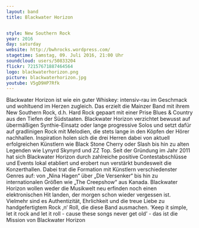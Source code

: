 ```yaml
---
layout: band
title: Blackwater Horizon


style: New Southern Rock
year: 2016
day: saturday
website: http://bwhrocks.wordpress.com/
stagetime: Samstag, 09. Juli 2016, 21:00 Uhr
soundcloud: users/50833204
flickr: 72157671887464564
logo: blackwaterhorizon.png
picture: blackwaterhorizon.jpg
youtube: V5gD9HP7Rfk
---
```

Blackwater Horizon ist wie ein guter Whiskey: intensiv-rau im Geschmack und wohltuend im Herzen zugleich. Das erzielt die Mainzer Band mit ihrem New Southern Rock, d.h. Hard Rock gepaart mit einer Prise Blues & Country aus den Tiefen der Südstaaten.
Blackwater Horizon verzichtet bewusst auf übermäßigen Synthie-Einsatz oder lange progressive Solos und setzt dafür auf gradlinigen Rock mit Melodien, die stets lange in den Köpfen der Hörer nachhallen. Inspiration holen sich die drei Herren dabei von aktuell erfolgreichen Künstlern wie Black Stone Cherry oder Slash bis hin zu alten Legenden wie Lynyrd Skynyrd und ZZ Top.
Seit der Gründung im Jahr 2011 hat sich Blackwater Horizon durch zahlreiche positive Contestabschlüsse und Events lokal etabliert und erobert nun verstärkt bundesweit die Konzerthallen. Dabei trat die Formation mit Künstlern verschiedenster Genres auf: von „Nina Hagen“ über „Die Versenker“ bis hin zu internationalen Größen wie „The Creepshow“ aus Kanada.
Blackwater Horizon wollen weder die Musikwelt neu erfinden noch einen elektronischen Hit landen, der morgen schon wieder vergessen ist. Vielmehr sind es Authentizität, Ehrlichkeit und die treue Liebe zu handgefertigtem Rock ‚n‘ Roll, die diese Band ausmachen.
‘Keep it simple, let it rock and let it roll - cause these songs never get old’ - das ist die Mission von Blackwater Horizon

